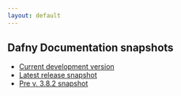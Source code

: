 ```yaml
---
layout: default
---
```

<link rel="stylesheet" href="assets/main.css">

## Dafny Documentation snapshots

- [Current development version](https://dafny.org/dafny)
- [Latest release snapshot](https://dafny.org)
- [Pre v. 3.8.2 snapshot](https://dafny.org/V-prehistory)

